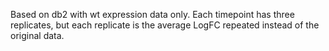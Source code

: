 Based on db2 with wt expression data only.  Each timepoint has three replicates, but each replicate is the average LogFC repeated instead of the original data.
